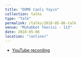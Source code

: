 ```yaml
---
title: "DOME Canlı Yayın"
collection: talks
type: "Talk"
permalink: /talks/2018-05-06-talk
venue: "Muhabbet Teorisi - 113"
date: 2018-05-06
location: "(online)"
---
```


- [YouTube recording](https://www.youtube.com/watch?v=RJGEbbmWf1c)
